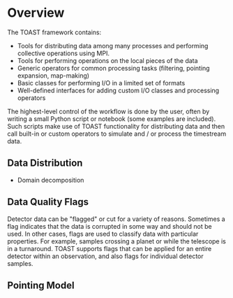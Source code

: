 # Overview


The TOAST framework contains:

- Tools for distributing data among many processes and performing collective operations using MPI.
- Tools for performing operations on the local pieces of the data
- Generic operators for common processing tasks (filtering, pointing expansion, map-making)
- Basic classes for performing I/O in a limited set of formats
- Well-defined interfaces for adding custom I/O classes and processing operators

The highest-level control of the workflow is done by the user, often by writing
a small Python script or notebook (some examples are included). Such scripts
make use of TOAST functionality for distributing data and then call built-in or
custom operators to simulate and / or process the timestream data.

## Data Distribution

- Domain decomposition



## Data Quality Flags

Detector data can be "flagged" or cut for a variety of reasons. Sometimes a flag
indicates that the data is corrupted in some way and should not be used. In
other cases, flags are used to classify data with particular properties. For
example, samples crossing a planet or while the telescope is in a turnaround.
TOAST supports flags that can be applied for an entire detector within an
observation, and also flags for individual detector samples.

## Pointing Model
